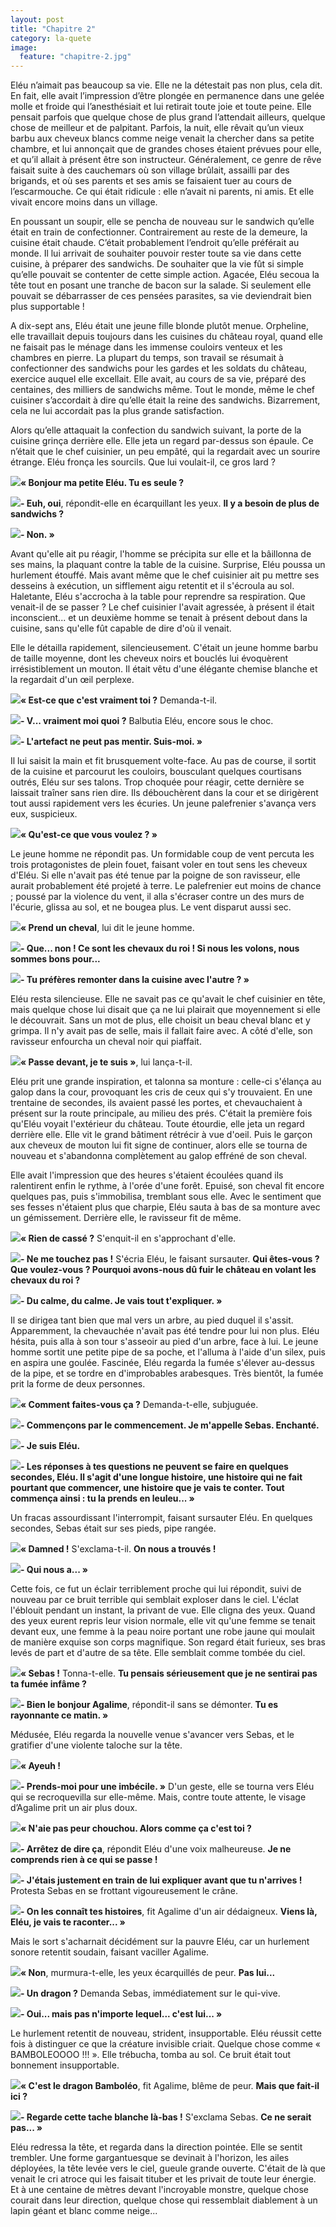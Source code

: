 ```yaml
---
layout: post
title: "Chapitre 2"
category: la-quete
image:
  feature: "chapitre-2.jpg"
---
```


Eléu n’aimait pas beaucoup sa vie. Elle ne la détestait pas non plus, cela dit. En fait, elle avait l’impression d’être plongée en permanence dans une gelée molle et froide qui l’anesthésiait et lui retirait toute joie et toute peine. Elle pensait parfois que quelque chose de plus grand l’attendait ailleurs, quelque chose de meilleur et de palpitant. Parfois, la nuit, elle rêvait qu’un vieux barbu aux cheveux blancs comme neige venait la chercher dans sa petite chambre, et lui annonçait que de grandes choses étaient prévues pour elle, et qu’il allait à présent être son instructeur. Généralement, ce genre de rêve faisait suite à des cauchemars où son village brûlait, assailli par des brigands, et où ses parents et ses amis se faisaient tuer au cours de l’escarmouche. Ce qui était ridicule : elle n’avait ni parents, ni amis. Et elle vivait encore moins dans un village.

En poussant un soupir, elle se pencha de nouveau sur le sandwich qu’elle était en train de confectionner. Contrairement au reste de la demeure, la cuisine était chaude. C’était probablement l’endroit qu’elle préférait au monde. Il lui arrivait de souhaiter pouvoir rester toute sa vie dans cette cuisine, à préparer des sandwichs. De souhaiter que la vie fût si simple qu’elle pouvait se contenter de cette simple action. Agacée, Eléu secoua la tête tout en posant une tranche de bacon sur la salade. Si seulement elle pouvait se débarrasser de ces pensées parasites, sa vie deviendrait bien plus supportable !

A dix-sept ans, Eléu était une jeune fille blonde plutôt menue. Orpheline, elle travaillait depuis toujours dans les cuisines du château royal, quand elle ne faisait pas le ménage dans les immense couloirs venteux et les chambres en pierre. La plupart du temps, son travail se résumait à confectionner des sandwichs pour les gardes et les soldats du château, exercice auquel elle excellait. Elle avait, au cours de sa vie, préparé des centaines, des milliers de sandwichs même. Tout le monde, même le chef cuisiner s’accordait à dire qu’elle était la reine des sandwichs. Bizarrement, cela ne lui accordait pas la plus grande satisfaction.

Alors qu’elle attaquait la confection du sandwich suivant, la porte de la cuisine grinça derrière elle. Elle jeta un regard par-dessus son épaule. Ce n’était que le chef cuisinier, un peu empâté, qui la regardait avec un sourire étrange. Eléu fronça les sourcils. Que lui voulait-il, ce gros lard ?

<img class="portrait" src="/images/Unknown.png">**« Bonjour ma petite Eléu. Tu es seule ?**

<img class="portrait" src="/images/Eleu.png">**\- Euh, oui**, répondit-elle en écarquillant les yeux. **Il y a besoin de plus de sandwichs ?**

<img class="portrait" src="/images/Unknown.png">**\- Non. »**

Avant qu'elle ait pu réagir, l'homme se précipita sur elle et la bâillonna de ses mains, la plaquant contre la table de la cuisine. Surprise, Eléu poussa un hurlement étouffé. Mais avant même que le chef cuisinier ait pu mettre ses desseins à exécution, un sifflement aigu retentit et il s'écroula au sol. Haletante, Eléu s'accrocha à la table pour reprendre sa respiration. Que venait-il de se passer ? Le chef cuisinier l'avait agressée, à présent il était inconscient... et un deuxième homme se tenait à présent debout dans la cuisine, sans qu'elle fût capable de dire d'où il venait.

Elle le détailla rapidement, silencieusement. C'était un jeune homme barbu de taille moyenne, dont les cheveux noirs et bouclés lui évoquèrent irrésistiblement un mouton. Il était vêtu d'une élégante chemise blanche et la regardait d'un œil perplexe.

<img class="portrait" src="/images/Sebas.png">**« Est-ce que c'est vraiment toi ?** Demanda-t-il.

<img class="portrait" src="/images/Eleu.png">**\- V... vraiment moi quoi ?** Balbutia Eléu, encore sous le choc.

<img class="portrait" src="/images/Sebas.png">**\- L'artefact ne peut pas mentir. Suis-moi. »**

Il lui saisit la main et fit brusquement volte-face. Au pas de course, il sortit de la cuisine et parcourut les couloirs, bousculant quelques courtisans outrés, Eléu sur ses talons. Trop choquée pour réagir, cette dernière se laissait traîner sans rien dire. Ils débouchèrent dans la cour et se dirigèrent tout aussi rapidement vers les écuries. Un jeune palefrenier s'avança vers eux, suspicieux.

<img class="portrait" src="/images/Eleu.png">**« Qu'est-ce que vous voulez ? »**

Le jeune homme ne répondit pas. Un formidable coup de vent percuta les trois protagonistes de plein fouet, faisant voler en tout sens les cheveux d'Eléu. Si elle n'avait pas été tenue par la poigne de son ravisseur, elle aurait probablement été projeté à terre. Le palefrenier eut moins de chance ; poussé par la violence du vent, il alla s'écraser contre un des murs de l'écurie, glissa au sol, et ne bougea plus. Le vent disparut aussi sec.

<img class="portrait" src="/images/Sebas.png">**« Prend un cheval**, lui dit le jeune homme.

<img class="portrait" src="/images/Eleu.png">**\- Que... non ! Ce sont les chevaux du roi ! Si nous les volons, nous sommes bons pour...**

<img class="portrait" src="/images/Sebas.png">**- Tu préfères remonter dans la cuisine avec l'autre ? »**

Eléu resta silencieuse. Elle ne savait pas ce qu'avait le chef cuisinier en tête, mais quelque chose lui disait que ça ne lui plairait que moyennement si elle le découvrait. Sans un mot de plus, elle choisit un beau cheval blanc et y grimpa. Il n'y avait pas de selle, mais il fallait faire avec. A côté d'elle, son ravisseur enfourcha un cheval noir qui piaffait.

<img class="portrait" src="/images/Sebas.png">**« Passe devant, je te suis »**, lui lança-t-il.

Eléu prit une grande inspiration, et talonna sa monture : celle-ci s'élança au galop dans la cour, provoquant les cris de ceux qui s'y trouvaient. En une trentaine de secondes, ils avaient passé les portes, et chevauchaient à présent sur la route principale, au milieu des prés. C'était la première fois qu'Eléu voyait l'extérieur du château. Toute étourdie, elle jeta un regard derrière elle. Elle vit le grand bâtiment rétrécir à vue d'oeil. Puis le garçon aux cheveux de mouton lui fit signe de continuer, alors elle se tourna de nouveau et s'abandonna complètement au galop effréné de son cheval.

Elle avait l'impression que des heures s'étaient écoulées quand ils ralentirent enfin le rythme, à l'orée d'une forêt. Epuisé, son cheval fit encore quelques pas, puis s'immobilisa, tremblant sous elle. Avec le sentiment que ses fesses n'étaient plus que charpie, Eléu sauta à bas de sa monture avec un gémissement. Derrière elle, le ravisseur fit de même.

<img class="portrait" src="/images/Sebas.png">**« Rien de cassé ?** S'enquit-il en s'approchant d'elle.

<img class="portrait" src="/images/Eleu.png">**\- Ne me touchez pas !** S'écria Eléu, le faisant sursauter. **Qui êtes-vous ? Que voulez-vous ? Pourquoi avons-nous dû fuir le château en volant les chevaux du roi ?**

<img class="portrait" src="/images/Sebas.png">**\- Du calme, du calme. Je vais tout t'expliquer. »**

Il se dirigea tant bien que mal vers un arbre, au pied duquel il s'assit. Apparemment, la chevauchée n'avait pas été tendre pour lui non plus. Eléu hésita, puis alla à son tour s'asseoir au pied d'un arbre, face à lui. Le jeune homme sortit une petite pipe de sa poche, et l'alluma à l'aide d'un silex, puis en aspira une goulée. Fascinée, Eléu regarda la fumée s'élever au-dessus de la pipe, et se tordre en d'improbables arabesques. Très bientôt, la fumée prit la forme de deux personnes.

<img class="portrait" src="/images/Eleu.png">**« Comment faites-vous ça ?** Demanda-t-elle, subjuguée.

<img class="portrait" src="/images/Sebas.png">**- Commençons par le commencement. Je m'appelle Sebas. Enchanté.**

<img class="portrait" src="/images/Eleu.png">**\- Je suis Eléu.**

<img class="portrait" src="/images/Sebas.png">**\- Les réponses à tes questions ne peuvent se faire en quelques secondes, Eléu. Il s'agit d'une longue histoire, une histoire qui ne fait pourtant que commencer, une histoire que je vais te conter. Tout commença ainsi : tu la prends en leuleu... »**

Un fracas assourdissant l'interrompit, faisant sursauter Eléu. En quelques secondes, Sebas était sur ses pieds, pipe rangée.

<img class="portrait" src="/images/Sebas.png">**« Damned !** S'exclama-t-il. **On nous a trouvés !**

<img class="portrait" src="/images/Eleu.png">**\- Qui nous a... »**

Cette fois, ce fut un éclair terriblement proche qui lui répondit, suivi de nouveau par ce bruit terrible qui semblait exploser dans le ciel. L'éclat l'éblouit pendant un instant, la privant de vue. Elle cligna des yeux. Quand des yeux eurent repris leur vision normale, elle vit qu'une femme se tenait devant eux, une femme à la peau noire portant une robe jaune qui moulait de manière exquise son corps magnifique. Son regard était furieux, ses bras levés de part et d'autre de sa tête. Elle semblait comme tombée du ciel.

<img class="portrait" src="/images/Agalime.png">**« Sebas !** Tonna-t-elle. **Tu pensais sérieusement que je ne sentirai pas ta fumée infâme ?**

<img class="portrait" src="/images/Sebas.png">**\- Bien le bonjour Agalime**, répondit-il sans se démonter. **Tu es rayonnante ce matin. »**

Médusée, Eléu regarda la nouvelle venue s'avancer vers Sebas, et le gratifier d'une violente taloche sur la tête.

<img class="portrait" src="/images/Sebas.png">**« Ayeuh !**

<img class="portrait" src="/images/Agalime.png">**\- Prends-moi pour une imbécile. »** D'un geste, elle se tourna vers Eléu qui se recroquevilla sur elle-même. Mais, contre toute attente, le visage d’Agalime prit un air plus doux.

<img class="portrait" src="/images/Agalime.png">**« N'aie pas peur chouchou. Alors comme ça c'est toi ?**

<img class="portrait" src="/images/Eleu.png">**\- Arrêtez de dire ça**, répondit Eléu d'une voix malheureuse. **Je ne comprends rien à ce qui se passe !**

<img class="portrait" src="/images/Sebas.png">**\- J'étais justement en train de lui expliquer avant que tu n'arrives !** Protesta Sebas en se frottant vigoureusement le crâne.

<img class="portrait" src="/images/Agalime.png">**\- On les connaît tes histoires**, fit Agalime d'un air dédaigneux. **Viens là, Eléu, je vais te raconter... »**

Mais le sort s'acharnait décidément sur la pauvre Eléu, car un hurlement sonore retentit soudain, faisant vaciller Agalime.

<img class="portrait" src="/images/Agalime.png">**« Non**, murmura-t-elle, les yeux écarquillés de peur. **Pas lui...**

<img class="portrait" src="/images/Sebas.png">**\- Un dragon ?** Demanda Sebas, immédiatement sur le qui-vive.

<img class="portrait" src="/images/Agalime.png">**\- Oui... mais pas n'importe lequel... c'est lui... »**

Le hurlement retentit de nouveau, strident, insupportable. Eléu réussit cette fois à distinguer ce que la créature invisible criait. Quelque chose comme « BAMBOLEOOOO !!! ». Elle trébucha, tomba au sol. Ce bruit était tout bonnement insupportable.

<img class="portrait" src="/images/Agalime.png">**« C'est le dragon Bamboléo**, fit Agalime, blême de peur. **Mais que fait-il ici ?**

<img class="portrait" src="/images/Sebas.png">**\- Regarde cette tache blanche là-bas !** S'exclama Sebas. **Ce ne serait pas... »**

Eléu redressa la tête, et regarda dans la direction pointée. Elle se sentit trembler. Une forme gargantuesque se devinait à l'horizon, les ailes déployées, la tête levée vers le ciel, gueule grande ouverte. C'était de là que venait le cri atroce qui les faisait tituber et les privait de toute leur énergie. Et à une centaine de mètres devant l'incroyable monstre, quelque chose courait dans leur direction, quelque chose qui ressemblait diablement à un lapin géant et blanc comme neige...
